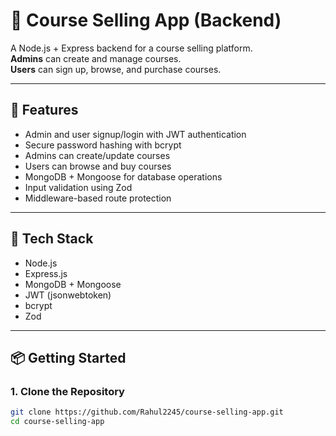 # 🛒 Course Selling App (Backend)

A Node.js + Express backend for a course selling platform.  
**Admins** can create and manage courses.  
**Users** can sign up, browse, and purchase courses.

---

## 🚀 Features

- Admin and user signup/login with JWT authentication
- Secure password hashing with bcrypt
- Admins can create/update courses
- Users can browse and buy courses
- MongoDB + Mongoose for database operations
- Input validation using Zod
- Middleware-based route protection

---

## 🔧 Tech Stack

- Node.js
- Express.js
- MongoDB + Mongoose
- JWT (jsonwebtoken)
- bcrypt
- Zod

---

## 📦 Getting Started

### 1. Clone the Repository

```bash
git clone https://github.com/Rahul2245/course-selling-app.git
cd course-selling-app
